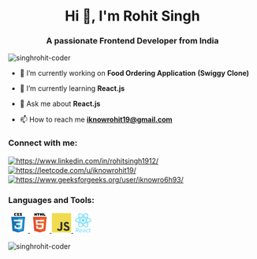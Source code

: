 <h1 align="center">Hi 👋, I'm Rohit Singh</h1>
<h3 align="center">A passionate Frontend Developer from India</h3>

<p align="left"> <img src="https://komarev.com/ghpvc/?username=singhrohit-coder&label=Profile%20views&color=0e75b6&style=flat" alt="singhrohit-coder" /> </p>

- 🔭 I’m currently working on **Food Ordering Application** **(Swiggy Clone)**

- 🌱 I’m currently learning **React.js**

- 💬 Ask me about **React.js**

- 📫 How to reach me **iknowrohit19@gmail.com**

<h3 align="left">Connect with me:</h3>
<p align="left">
<a href="https://www.linkedin.com/in/rohitsingh1912/" target="blank"><img align="center" src="https://raw.githubusercontent.com/rahuldkjain/github-profile-readme-generator/master/src/images/icons/Social/linked-in-alt.svg" alt="https://www.linkedin.com/in/rohitsingh1912/" height="30" width="40" /></a>
<a href="https://leetcode.com/u/iknowrohit19/" target="blank"><img align="center" src="https://raw.githubusercontent.com/rahuldkjain/github-profile-readme-generator/master/src/images/icons/Social/leet-code.svg" alt="https://leetcode.com/u/iknowrohit19/" height="30" width="40" /></a>
<a href="https://www.geeksforgeeks.org/user/iknowro6h93/" target="blank"><img align="center" src="https://raw.githubusercontent.com/rahuldkjain/github-profile-readme-generator/master/src/images/icons/Social/geeks-for-geeks.svg" alt="https://www.geeksforgeeks.org/user/iknowro6h93/" height="30" width="40" /></a>
</p>

<h3 align="left">Languages and Tools:</h3>
<p align="left"> <a href="https://www.w3schools.com/css/" target="_blank" rel="noreferrer"> <img src="https://raw.githubusercontent.com/devicons/devicon/master/icons/css3/css3-original-wordmark.svg" alt="css3" width="40" height="40"/> </a> <a href="https://www.w3.org/html/" target="_blank" rel="noreferrer"> <img src="https://raw.githubusercontent.com/devicons/devicon/master/icons/html5/html5-original-wordmark.svg" alt="html5" width="40" height="40"/> </a> <a href="https://developer.mozilla.org/en-US/docs/Web/JavaScript" target="_blank" rel="noreferrer"> <img src="https://raw.githubusercontent.com/devicons/devicon/master/icons/javascript/javascript-original.svg" alt="javascript" width="40" height="40"/> </a> <a href="https://reactjs.org/" target="_blank" rel="noreferrer"> <img src="https://raw.githubusercontent.com/devicons/devicon/master/icons/react/react-original-wordmark.svg" alt="react" width="40" height="40"/> </a> </p>



<p><img align="center" src="https://github-readme-streak-stats.herokuapp.com/?user=singhrohit-coder&" alt="singhrohit-coder" /></p>
